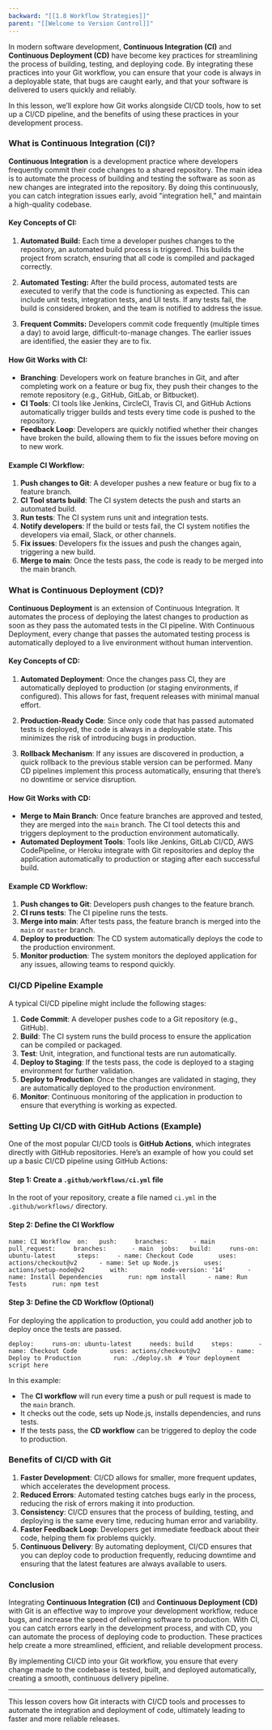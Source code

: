 ```yaml
---
backward: "[[1.8 Workflow Strategies]]"
parent: "[[Welcome to Version Control]]"
---
```


In modern software development, **Continuous Integration (CI)** and **Continuous Deployment (CD)** have become key practices for streamlining the process of building, testing, and deploying code. By integrating these practices into your Git workflow, you can ensure that your code is always in a deployable state, that bugs are caught early, and that your software is delivered to users quickly and reliably.

In this lesson, we’ll explore how Git works alongside CI/CD tools, how to set up a CI/CD pipeline, and the benefits of using these practices in your development process.

### What is Continuous Integration (CI)?

**Continuous Integration** is a development practice where developers frequently commit their code changes to a shared repository. The main idea is to automate the process of building and testing the software as soon as new changes are integrated into the repository. By doing this continuously, you can catch integration issues early, avoid "integration hell," and maintain a high-quality codebase.

#### Key Concepts of CI:

1. **Automated Build:** Each time a developer pushes changes to the repository, an automated build process is triggered. This builds the project from scratch, ensuring that all code is compiled and packaged correctly.
    
2. **Automated Testing:** After the build process, automated tests are executed to verify that the code is functioning as expected. This can include unit tests, integration tests, and UI tests. If any tests fail, the build is considered broken, and the team is notified to address the issue.
    
3. **Frequent Commits:** Developers commit code frequently (multiple times a day) to avoid large, difficult-to-manage changes. The earlier issues are identified, the easier they are to fix.
    

#### How Git Works with CI:

- **Branching**: Developers work on feature branches in Git, and after completing work on a feature or bug fix, they push their changes to the remote repository (e.g., GitHub, GitLab, or Bitbucket).
- **CI Tools**: CI tools like Jenkins, CircleCI, Travis CI, and GitHub Actions automatically trigger builds and tests every time code is pushed to the repository.
- **Feedback Loop**: Developers are quickly notified whether their changes have broken the build, allowing them to fix the issues before moving on to new work.

#### Example CI Workflow:

1. **Push changes to Git**: A developer pushes a new feature or bug fix to a feature branch.
2. **CI Tool starts build**: The CI system detects the push and starts an automated build.
3. **Run tests**: The CI system runs unit and integration tests.
4. **Notify developers**: If the build or tests fail, the CI system notifies the developers via email, Slack, or other channels.
5. **Fix issues**: Developers fix the issues and push the changes again, triggering a new build.
6. **Merge to main**: Once the tests pass, the code is ready to be merged into the main branch.

### What is Continuous Deployment (CD)?

**Continuous Deployment** is an extension of Continuous Integration. It automates the process of deploying the latest changes to production as soon as they pass the automated tests in the CI pipeline. With Continuous Deployment, every change that passes the automated testing process is automatically deployed to a live environment without human intervention.

#### Key Concepts of CD:

1. **Automated Deployment**: Once the changes pass CI, they are automatically deployed to production (or staging environments, if configured). This allows for fast, frequent releases with minimal manual effort.
    
2. **Production-Ready Code**: Since only code that has passed automated tests is deployed, the code is always in a deployable state. This minimizes the risk of introducing bugs in production.
    
3. **Rollback Mechanism**: If any issues are discovered in production, a quick rollback to the previous stable version can be performed. Many CD pipelines implement this process automatically, ensuring that there’s no downtime or service disruption.
    
#### How Git Works with CD:

- **Merge to Main Branch**: Once feature branches are approved and tested, they are merged into the `main` branch. The CI tool detects this and triggers deployment to the production environment automatically.
- **Automated Deployment Tools**: Tools like Jenkins, GitLab CI/CD, AWS CodePipeline, or Heroku integrate with Git repositories and deploy the application automatically to production or staging after each successful build.

#### Example CD Workflow:

1. **Push changes to Git**: Developers push changes to the feature branch.
2. **CI runs tests**: The CI pipeline runs the tests.
3. **Merge into main**: After tests pass, the feature branch is merged into the `main` or `master` branch.
4. **Deploy to production**: The CD system automatically deploys the code to the production environment.
5. **Monitor production**: The system monitors the deployed application for any issues, allowing teams to respond quickly.

### CI/CD Pipeline Example

A typical CI/CD pipeline might include the following stages:

1. **Code Commit**: A developer pushes code to a Git repository (e.g., GitHub).
2. **Build**: The CI system runs the build process to ensure the application can be compiled or packaged.
3. **Test**: Unit, integration, and functional tests are run automatically.
4. **Deploy to Staging**: If the tests pass, the code is deployed to a staging environment for further validation.
5. **Deploy to Production**: Once the changes are validated in staging, they are automatically deployed to the production environment.
6. **Monitor**: Continuous monitoring of the application in production to ensure that everything is working as expected.

### Setting Up CI/CD with GitHub Actions (Example)

One of the most popular CI/CD tools is **GitHub Actions**, which integrates directly with GitHub repositories. Here’s an example of how you could set up a basic CI/CD pipeline using GitHub Actions:

#### Step 1: Create a `.github/workflows/ci.yml` file

In the root of your repository, create a file named `ci.yml` in the `.github/workflows/` directory.

#### Step 2: Define the CI Workflow

`name: CI Workflow  on:   push:     branches:       - main   pull_request:     branches:       - main  jobs:   build:     runs-on: ubuntu-latest      steps:     - name: Checkout Code       uses: actions/checkout@v2      - name: Set up Node.js       uses: actions/setup-node@v2       with:         node-version: '14'      - name: Install Dependencies       run: npm install      - name: Run Tests       run: npm test`

#### Step 3: Define the CD Workflow (Optional)

For deploying the application to production, you could add another job to deploy once the tests are passed.

  `deploy:     runs-on: ubuntu-latest     needs: build     steps:       - name: Checkout Code         uses: actions/checkout@v2        - name: Deploy to Production         run: ./deploy.sh  # Your deployment script here`

In this example:

- The **CI workflow** will run every time a push or pull request is made to the `main` branch.
- It checks out the code, sets up Node.js, installs dependencies, and runs tests.
- If the tests pass, the **CD workflow** can be triggered to deploy the code to production.

### Benefits of CI/CD with Git

1. **Faster Development**: CI/CD allows for smaller, more frequent updates, which accelerates the development process.
2. **Reduced Errors**: Automated testing catches bugs early in the process, reducing the risk of errors making it into production.
3. **Consistency**: CI/CD ensures that the process of building, testing, and deploying is the same every time, reducing human error and variability.
4. **Faster Feedback Loop**: Developers get immediate feedback about their code, helping them fix problems quickly.
5. **Continuous Delivery**: By automating deployment, CI/CD ensures that you can deploy code to production frequently, reducing downtime and ensuring that the latest features are always available to users.

### Conclusion

Integrating **Continuous Integration (CI)** and **Continuous Deployment (CD)** with Git is an effective way to improve your development workflow, reduce bugs, and increase the speed of delivering software to production. With CI, you can catch errors early in the development process, and with CD, you can automate the process of deploying code to production. These practices help create a more streamlined, efficient, and reliable development process.

By implementing CI/CD into your Git workflow, you ensure that every change made to the codebase is tested, built, and deployed automatically, creating a smooth, continuous delivery pipeline.

---

This lesson covers how Git interacts with CI/CD tools and processes to automate the integration and deployment of code, ultimately leading to faster and more reliable releases.
